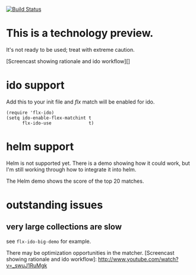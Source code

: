 [![Build Status](https://travis-ci.org/lewang/flx.png)](http://travis-ci.org/lewang/flx)

# This is a technology preview.

It's not ready to be used; treat with extreme caution.

[Screencast showing rationale and ido workflow][]

# ido support

Add this to your init file and *flx* match will be enabled for ido.

    (require 'flx-ido)
    (setq ido-enable-flex-matchint t
          flx-ido-use              t)



# helm support

Helm is not supported yet.  There is a demo showing how it could work, but I'm
still working through how to integrate it into helm.

The Helm demo shows the score of the top 20 matches.

# outstanding issues

## very large collections are slow

see `flx-ido-big-demo` for example.

There may be optimization opportunities in the matcher.
[Screencast showing rationale and ido workflow]: http://www.youtube.com/watch?v=_swuJ1RuMgk
